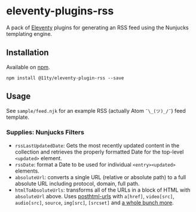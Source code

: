 # eleventy-plugins-rss

A pack of [Eleventy](https://github.com/11ty/eleventy) plugins for generating an RSS feed using the Nunjucks templating engine.

## Installation

Available on [npm](https://www.npmjs.com/package/@11ty/eleventy-plugin-rss).

```
npm install @11ty/eleventy-plugin-rss --save
```

## Usage

See `sample/feed.njk` for an example RSS (actually Atom `¯\_(ツ)_/¯`) feed template.

### Supplies: Nunjucks Filters

* `rssLastUpdatedDate`: Gets the most recently updated content in the collection and retrieves the properly formatted Date for the top-level `<updated>` element.
* `rssDate`: format a Date to be used for individual `<entry><updated>` elements.
* `absoluteUrl`: converts a single URL (relative or absolute path) to a full absolute URL including protocol, domain, full path.
* `htmlToAbsoluteUrls`: transforms all of the URLs in a block of HTML with `absoluteUrl` above. Uses [posthtml-urls](https://github.com/posthtml/posthtml-urls) with `a[href]`, `video[src]`, `audio[src]`, `source`, `img[src]`, `[srcset]` and [a whole bunch more](https://github.com/posthtml/posthtml-urls/blob/307c91342a211b3f9fb22bc57264bbb31f235fbb/lib/defaultOptions.js).
